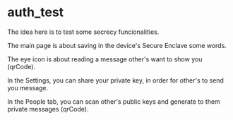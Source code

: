 # auth_test

The idea here is to test some secrecy funcionalities.

The main page is about saving in the device's Secure Enclave some words.

The eye icon is about reading a message other's want to show you (qrCode).

In the Settings, you can share your private key, in order for other's to send you message.

In the People tab, you can scan other's public keys and generate to them private messages (qrCode).